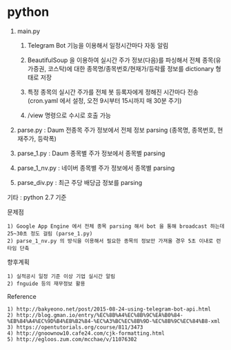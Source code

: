 # python

1. main.py

	1) Telegram Bot 기능을 이용해서 일정시간마다 자동 알림
	
	2) BeautifulSoup 을 이용하여 실시간 주가 정보(다음)를 파싱해서 전체 종목(유가증권, 코스탁)에 대한 종목명/종목번호/현재가/등락률 정보를 dictionary 형태로 저장
  	
  	3) 특정 종목의 실시간 주가를 전체 봇 등록자에게 정해진 시간마다 전송(cron.yaml 에서 설정, 오전 9시부터 15시까지 매 30분 주기)
	
	4) /view 명령으로 수시로 호출 가능
	
	
2. parse.py : Daum 전종목 주가 정보에서 전체 정보 parsing (종목명, 종목번호, 현재주가, 등락폭)
 

3. parse_1.py : Daum 종목별 주가 정보에서 종목별 parsing


4. parse_1_nv.py : 네이버 종목별 주가 정보에서 종목별 parsing


5. parse_div.py : 최근 주당 배당금 정보를 parsing

기타 : python 2.7 기준


문제점

	1) Google App Engine 에서 전체 종목 parsing 해서 bot 을 통해 broadcast 하는데 25~30초 정도 걸림 (parse_1.py)
	2) parse_1_nv.py 의 방식을 이용해서 필요한 종목의 정보만 가져올 경우 5초 이내로 런타임 단축


향후계획

	1) 실적공시 일정 기준 이상 기업 실시간 알림
	2) fnguide 등의 재무정보 활용
	


Reference

	1) http://bakyeono.net/post/2015-08-24-using-telegram-bot-api.html
	2) http://blog.gman.io/entry/%EC%8B%A4%EC%8B%9C%EA%B0%84-%EB%84%A4%EC%9D%B4%EB%B2%84-%EC%A3%BC%EC%8B%9D-%EC%8B%9C%EC%84%B8-xml
	3) https://opentutorials.org/course/811/3473
	4) http://gnoownow10.cafe24.com/cjk-formatting.html
	5) http://egloos.zum.com/mcchae/v/11076302
